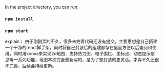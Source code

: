 In the project directory, you can run:
### `npm install`

### `npm start`

explain：
    由于刚刚弄的不久，很多未完善代码还没有提交，主要思想是自己搭建一个干净的react脚手架，同时将自己封装后的组建都存在里面方便以后查阅和使用，同时用konva来实现2d地图，支持热力图、电子围栏、坐标点、动态提示信息等一系列功能，地图本次完全重新写的，是为了想封装的更灵活。才弄不久还很不完善，后续会持续更新。